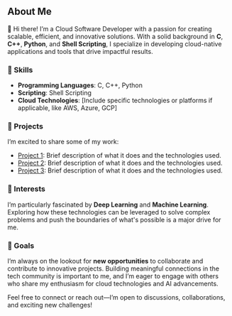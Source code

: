 

## About Me

👋 Hi there! I’m a Cloud Software Developer with a passion for creating scalable, efficient, and innovative solutions. With a solid background in **C**, **C++**, **Python**, and **Shell Scripting**, I specialize in developing cloud-native applications and tools that drive impactful results.

### 🔧 Skills
- **Programming Languages**: C, C++, Python
- **Scripting**: Shell Scripting
- **Cloud Technologies**: [Include specific technologies or platforms if applicable, like AWS, Azure, GCP]

### 🌟 Projects
I’m excited to share some of my work:
- [Project 1](#): Brief description of what it does and the technologies used.
- [Project 2](#): Brief description of what it does and the technologies used.
- [Project 3](#): Brief description of what it does and the technologies used.

### 🤖 Interests
I’m particularly fascinated by **Deep Learning** and **Machine Learning**. Exploring how these technologies can be leveraged to solve complex problems and push the boundaries of what's possible is a major drive for me.

### 🚀 Goals
I’m always on the lookout for **new opportunities** to collaborate and contribute to innovative projects. Building meaningful connections in the tech community is important to me, and I’m eager to engage with others who share my enthusiasm for cloud technologies and AI advancements.

Feel free to connect or reach out—I’m open to discussions, collaborations, and exciting new challenges!

